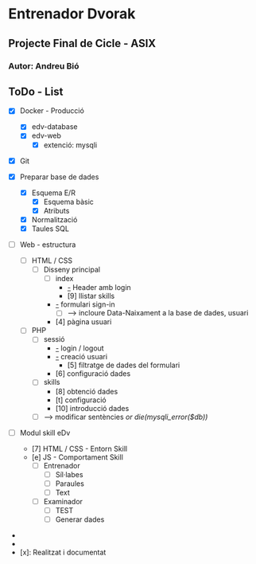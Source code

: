 # Entrenador Dvorak
## Projecte Final de Cicle - ASIX
### Autor: Andreu Bió

ToDo - List
---

- [x] Docker - Producció
  - [x] edv-database
  - [x] edv-web
    - [x] extenció: mysqli

- [x] Git

- [x] Preparar base de dades
  - [x] Esquema E/R
    - [x] Esquema bàsic
    - [x] Atributs
  - [x] Normalització
  - [x] Taules SQL

- [ ] Web - estructura
  - [ ] HTML / CSS
    - [ ] Disseny principal
      - [ ] index
        - [-] Header amb login
        - [9] llistar skills
      - [-] formulari sign-in
        - [ ] --> incloure Data-Naixament a la base de dades, usuari
      - [4] pàgina usuari
  - [ ] PHP 
    - [ ] sessió
      - [-] login / logout
      - [-] creació usuari
        - [5] filtratge de dades del formulari
      - [6] configuració dades
    - [ ] skills
      - [8] obtenció dades
      - [t] configuració
      - [10] introducció dades 
    - [ ] --> modificar sentències *or die(mysqli_error($db))*
      
- [ ] Modul skill eDv
  - [7] HTML / CSS - Entorn Skill
  - [e] JS - Comportament Skill
    - [ ] Entrenador
      - [ ] Síl·labes
      - [ ] Paraules
      - [ ] Text
    - [ ] Examinador
      - [ ] TEST
      - [ ] Generar dades

- [n]: Pendent (n:prioritat)
- [-]: Realitzat
- [x]: Realitzat i documentat